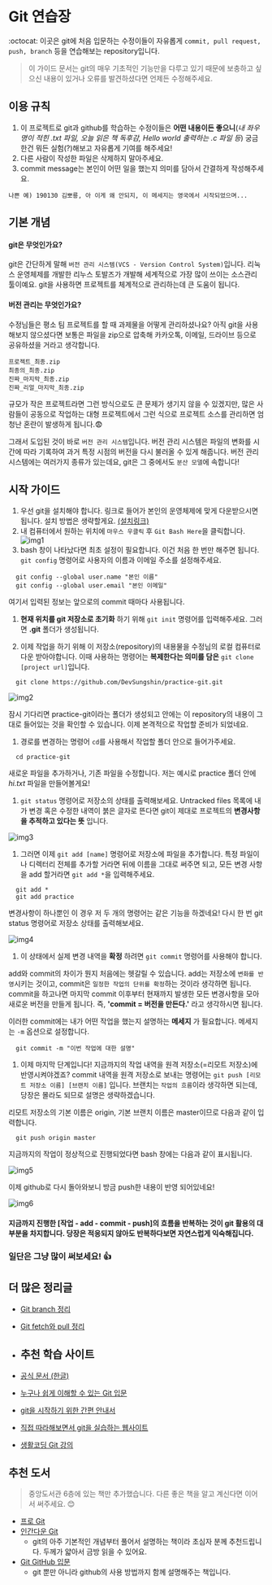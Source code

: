 Git 연습장
==========

:octocat: 이곳은 git에 처음 입문하는 수정이들이 자유롭게 `commit, pull request, push, branch` 등을 연습해보는 repository입니다.

> 이 가이드 문서는 git의 매우 기초적인 기능만을 다루고 있기 때문에 보충하고 싶으신 내용이 있거나 오류를 발견하셨다면 언제든 수정해주세요.

이용 규칙
---------

1.	이 프로젝트로 git과 github를 학습하는 수정이들은 **어떤 내용이든 좋으니**\(*내 좌우명이 적힌 .txt 파일, 오늘 읽은 책 독후감, Hello world 출력하는 .c 파일 등*) 궁금한건 뭐든 실험(?)해보고 자유롭게 기여를 해주세요!
2.	다른 사람이 작성한 파일은 삭제하지 말아주세요.
3.	commit message는 본인이 어떤 일을 했는지 의미를 담아서 간결하게 작성해주세요.

`나쁜 예) 190130 김뽀룡, 아 이게 왜 안되지, 이 메세지는 영국에서 시작되었으며...`

기본 개념
---------

#### git은 무엇인가요?

git은 간단하게 말해 `버전 관리 시스템(VCS - Version Control System)`입니다. 리눅스 운영체제를 개발한 리누스 토발즈가 개발해 세계적으로 가장 많이 쓰이는 소스관리 툴이예요. git을 사용하면 프로젝트를 체계적으로 관리하는데 큰 도움이 됩니다.

#### 버전 관리는 무엇인가요?

수정님들은 평소 팀 프로젝트를 할 때 과제물을 어떻게 관리하셨나요? 아직 git을 사용해보지 않으셨다면 보통은 파일을 zip으로 압축해 카카오톡, 이메일, 드라이브 등으로 공유하셨을 거라고 생각합니다.

```
프로젝트_최종.zip
최종의_최종.zip
진짜_마지막_최종.zip
진짜_리얼_마지막_최종.zip
```

규모가 작은 프로젝트라면 그런 방식으로도 큰 문제가 생기지 않을 수 있겠지만, 많은 사람들이 공동으로 작업하는 대형 프로젝트에서 그런 식으로 프로젝트 소스를 관리하면 엄청난 혼란이 발생하게 됩니다.😨

그래서 도입된 것이 바로 `버전 관리 시스템`입니다. 버전 관리 시스템은 파일의 변화를 시간에 따라 기록하여 과거 특정 시점의 버전을 다시 불러올 수 있게 해줍니다. 버전 관리 시스템에는 여러가지 종류가 있는데요, git은 그 중에서도 `분산 모델`에 속합니다!

시작 가이드
-----------

1.	우선 git을 설치해야 합니다. 링크로 들어가 본인의 운영체제에 맞게 다운받으시면 됩니다. 설치 방법은 생략할게요. [(설치링크)](https://git-scm.com/downloads)
2.	내 컴퓨터에서 원하는 위치에 `마우스 우클릭` 후 `Git Bash Here`을 클릭합니다. ![img1](https://github.com/DevSungshin/practice-git/blob/master/intro/img1.png?raw=true)
3.	bash 창이 나타났다면 최초 설정이 필요합니다. 이건 처음 한 번만 해주면 됩니다. `git config` 명령어로 사용자의 이름과 이메일 주소를 설정해주세요.

```
  git config --global user.name "본인 이름"
  git config --global user.email "본인 이메일"
```

여기서 입력된 정보는 앞으로의 commit 때마다 사용됩니다.

1.	**현재 위치를 git 저장소로 초기화** 하기 위해 `git init` 명령어를 입력해주세요. 그러면 **.git** 폴더가 생성됩니다.

2.	이제 작업을 하기 위해 이 저장소(repository)의 내용물을 수정님의 로컬 컴퓨터로 다운 받아야합니다. 이때 사용하는 명령어는 **복제한다는 의미를 담은** `git clone [project url]`입니다.

```
  git clone https://github.com/DevSungshin/practice-git.git
```

![img2](https://github.com/DevSungshin/practice-git/blob/master/intro/img2.png?raw=true)

잠시 기다리면 practice-git이라는 폴더가 생성되고 안에는 이 repository의 내용이 그대로 들어있는 것을 확인할 수 있습니다. 이제 본격적으로 작업할 준비가 되었네요.

1.	경로를 변경하는 명령어 `cd`를 사용해서 작업할 폴더 안으로 들어가주세요.

```
  cd practice-git
```

새로운 파일을 추가하거나, 기존 파일을 수정합니다. 저는 예시로 practice 폴더 안에 *hi.txt* 파일을 만들어볼게요!

1.	`git status` 명령어로 저장소의 상태를 출력해보세요. Untracked files 목록에 내가 변경 혹은 수정한 내역이 붉은 글자로 뜬다면 git이 제대로 프로젝트의 **변경사항을 추적하고 있다는 뜻** 입니다.

![img3](https://github.com/DevSungshin/practice-git/blob/master/intro/img3.png?raw=true)

1.	그러면 이제 `git add [name]` 명령어로 저장소에 파일을 추가합니다. 특정 파일이나 디렉터리 전체를 추가할 거라면 뒤에 이름을 그대로 써주면 되고, 모든 변경 사항을 add 할거라면 `git add *`을 입력해주세요.

```
  git add *
  git add practice
```

변경사항이 하나뿐인 이 경우 저 두 개의 명령어는 같은 기능을 하겠네요! 다시 한 번 git status 명령어로 저장소 상태를 출력해보세요.

![img4](https://github.com/DevSungshin/practice-git/blob/master/intro/img4.png?raw=true)

1.	이 상태에서 실제 변경 내역을 **확정** 하려면 `git commit` 명령어를 사용해야 합니다.

add와 commit의 차이가 뭔지 처음에는 헷갈릴 수 있습니다. add는 저장소에 `변화를 반영`시키는 것이고, commit은 `일정한 작업의 단위를 확정`하는 것이라 생각하면 됩니다. commit을 하고나면 마지막 commit 이후부터 현재까지 발생한 모든 변경사항을 모아 새로운 버전을 만들게 됩니다. 즉, **'commit = 버전을 만든다.'** 라고 생각하시면 됩니다.

이러한 commit에는 내가 어떤 작업을 했는지 설명하는 **메세지** 가 필요합니다. 메세지는 `-m` 옵션으로 설정합니다.

```
  git commit -m "이번 작업에 대한 설명"
```

1.	이제 마지막 단계입니다! 지금까지의 작업 내역을 원격 저장소(=리모트 저장소)에 반영시켜야겠죠? commit 내역을 원격 저장소로 보내는 명령어는 `git push [리모트 저장소 이름] [브랜치 이름]` 입니다. 브랜치는 `작업의 흐름`이라 생각하면 되는데, 당장은 몰라도 되므로 설명은 생략하겠습니다.

리모트 저장소의 기본 이름은 origin, 기본 브랜치 이름은 master이므로 다음과 같이 입력합니다.

```
  git push origin master
```

지금까지의 작업이 정상적으로 진행되었다면 bash 창에는 다음과 같이 표시됩니다.

![img5](https://github.com/DevSungshin/practice-git/blob/master/intro/img5.png?raw=true)

이제 github로 다시 돌아와보니 방금 push한 내용이 반영 되어있네요!

![img6](https://github.com/DevSungshin/practice-git/blob/master/intro/img6.png?raw=true)

#### 지금까지 진행한 [작업 - add - commit - push]의 흐름을 반복하는 것이 git 활용의 대부분을 차지합니다. 당장은 적응되지 않아도 반복하다보면 자연스럽게 익숙해집니다.

### 일단은 그냥 많이 써보세요! 👍

더 많은 정리글
--------------

-	[Git branch 정리](https://github.com/DevSungshin/practice-git/blob/master/intro/learning-branch.md)
-	[Git fetch와 pull 정리](https://github.com/DevSungshin/practice-git/blob/master/intro/fetch-and-pull.md)

-	추천 학습 사이트
	----------------
-	[공식 문서 (한글)](https://git-scm.com/book/ko/v2)

-	[누구나 쉽게 이해할 수 있는 Git 입문](https://backlog.com/git-tutorial/kr/intro/intro1_1.html?fbclid=IwAR0i2cl1khBuMez9FaWISUBsUN-2DvI5h_lWwnYYRlk4BHAQEnAzKxh8qRQ)

-	[git을 시작하기 위한 간편 안내서](https://rogerdudler.github.io/git-guide/index.ko.html)

-	[직접 따라해보면서 git을 실습하는 웹사이트](https://learngitbranching.js.org/)

-	[생활코딩 Git 강의](https://opentutorials.org/course/2708)

추천 도서
---------

> 중앙도서관 6층에 있는 책만 추가했습니다. 다른 좋은 책을 알고 계신다면 이어서 써주세요. 😊

-	[프로 Git](http://lib.sungshin.ac.kr/search/detail/CATTOT000000586256?mainLink=/search/tot&briefLink=/search/tot/result?q=git_A_service_type=brief_A_q2.y=0_A_st=KWRD_A_q2.x=0_A_si=TOTAL)
-	[인간다운 Git](http://lib.sungshin.ac.kr/search/detail/CATTOT000000653876?mainLink=/search/tot&briefLink=/search/tot/result?q=git_A_service_type=brief_A_q2.y=0_A_st=KWRD_A_q2.x=0_A_si=TOTAL)
	-	git의 아주 기본적인 개념부터 풀어서 설명하는 책이라 초심자 분께 추천드립니다. 두께가 얇아서 금방 읽을 수 있어요.
-	[Git GitHub 입문](http://lib.sungshin.ac.kr/search/detail/CATTOT000000617055?mainLink=/search/tot&briefLink=/search/tot/result?q=git_A_service_type=brief_A_q2.y=0_A_st=KWRD_A_q2.x=0_A_si=TOTAL)
	-	git 뿐만 아니라 github의 사용 방법까지 함께 설명해주는 책입니다.

